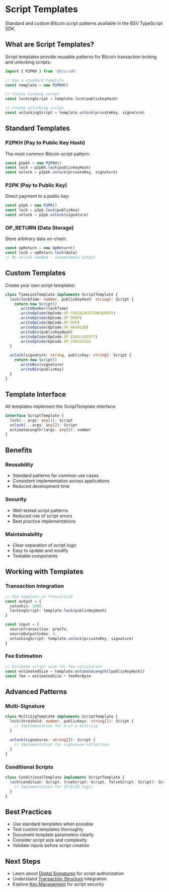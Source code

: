 # Script Templates

Standard and custom Bitcoin script patterns available in the BSV TypeScript SDK.

## What are Script Templates?

Script templates provide reusable patterns for Bitcoin transaction locking and unlocking scripts:

```typescript
import { P2PKH } from '@bsv/sdk'

// Use a standard template
const template = new P2PKH()

// Create locking script
const lockingScript = template.lock(publicKeyHash)

// Create unlocking script
const unlockingScript = template.unlock(privateKey, signature)
```

## Standard Templates

### P2PKH (Pay to Public Key Hash)
The most common Bitcoin script pattern:
```typescript
const p2pkh = new P2PKH()
const lock = p2pkh.lock(publicKeyHash)
const unlock = p2pkh.unlock(privateKey, signature)
```

### P2PK (Pay to Public Key)
Direct payment to a public key:
```typescript
const p2pk = new P2PK()
const lock = p2pk.lock(publicKey)
const unlock = p2pk.unlock(signature)
```

### OP_RETURN (Data Storage)
Store arbitrary data on-chain:
```typescript
const opReturn = new OpReturn()
const lock = opReturn.lock(data)
// No unlock needed - unspendable output
```

## Custom Templates

Create your own script templates:

```typescript
class TimeLockTemplate implements ScriptTemplate {
  lock(lockTime: number, publicKeyHash: string): Script {
    return new Script()
      .writeNumber(lockTime)
      .writeOpCode(OpCode.OP_CHECKLOCKTIMEVERIFY)
      .writeOpCode(OpCode.OP_DROP)
      .writeOpCode(OpCode.OP_DUP)
      .writeOpCode(OpCode.OP_HASH160)
      .writeBin(publicKeyHash)
      .writeOpCode(OpCode.OP_EQUALVERIFY)
      .writeOpCode(OpCode.OP_CHECKSIG)
  }

  unlock(signature: string, publicKey: string): Script {
    return new Script()
      .writeBin(signature)
      .writeBin(publicKey)
  }
}
```

## Template Interface

All templates implement the ScriptTemplate interface:

```typescript
interface ScriptTemplate {
  lock(...args: any[]): Script
  unlock(...args: any[]): Script
  estimateLength?(args: any[]): number
}
```

## Benefits

### Reusability
- Standard patterns for common use cases
- Consistent implementation across applications
- Reduced development time

### Security
- Well-tested script patterns
- Reduced risk of script errors
- Best practice implementations

### Maintainability
- Clear separation of script logic
- Easy to update and modify
- Testable components

## Working with Templates

### Transaction Integration
```typescript
// Use template in transaction
const output = {
  satoshis: 1000,
  lockingScript: template.lock(publicKeyHash)
}

const input = {
  sourceTransaction: prevTx,
  sourceOutputIndex: 0,
  unlockingScript: template.unlock(privateKey, signature)
}
```

### Fee Estimation
```typescript
// Estimate script size for fee calculation
const estimatedSize = template.estimateLength([publicKeyHash])
const fee = estimatedSize * feePerByte
```

## Advanced Patterns

### Multi-Signature
```typescript
class MultiSigTemplate implements ScriptTemplate {
  lock(threshold: number, publicKeys: string[]): Script {
    // Implementation for m-of-n multisig
  }
  
  unlock(signatures: string[]): Script {
    // Implementation for signature collection
  }
}
```

### Conditional Scripts
```typescript
class ConditionalTemplate implements ScriptTemplate {
  lock(condition: Script, trueScript: Script, falseScript: Script): Script {
    // Implementation for IF/ELSE logic
  }
}
```

## Best Practices

- Use standard templates when possible
- Test custom templates thoroughly
- Document template parameters clearly
- Consider script size and complexity
- Validate inputs before script creation

## Next Steps

- Learn about [Digital Signatures](./signatures.md) for script authorization
- Understand [Transaction Structure](./transaction-structure.md) integration
- Explore [Key Management](./key-management.md) for script security
